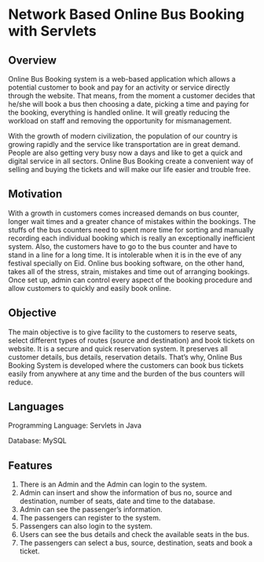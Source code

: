 # Network Based Online Bus Booking with Servlets

## Overview

Online Bus Booking system is a web-based application which allows a potential customer to book and pay for an activity or service directly through the website. That means, from the moment a customer decides that he/she will book a bus then choosing a date, picking a time and paying for the booking, everything is handled online. It will greatly reducing the workload on staff and removing the opportunity for mismanagement.

With the growth of modern civilization, the population of our country is growing rapidly and the service like transportation are in great demand. People are also getting very busy now a days and like to get a quick and digital service in all sectors. Online Bus Booking create a convenient way of selling and buying the tickets and will make our life easier and trouble free.

## Motivation

With a growth in customers comes increased demands on bus counter, longer wait times and a greater chance of mistakes within the bookings. The stuffs of the bus counters need to spent more time for sorting and manually recording each individual booking which is really an exceptionally inefficient system. Also, the customers have to go to the bus counter and have to stand in a line for a long time. It is intolerable when it is in the eve of any festival specially on Eid. Online bus booking software, on the other hand, takes all of the stress, strain, mistakes and time out of arranging bookings. Once set up, admin can control every aspect of the booking procedure and allow customers to quickly and easily book online. 

## Objective  

The main objective is to give facility to the customers to reserve seats, select different types of routes (source and destination) and book tickets on website. It is a secure and quick reservation system. It preserves all customer details, bus details, reservation details. That’s why, Online Bus Booking System is developed where the customers can book bus tickets easily from anywhere at any time and the burden of the bus counters will reduce. 

## Languages

Programming Language: Servlets in Java 

Database: MySQL


## Features

1. There is an Admin and the Admin can login to the system.
2. Admin can insert and show the information of bus no, source and destination, number of seats, date and time to the database.
3. Admin can see the passenger’s information.
4. The passengers can register to the system.
5. Passengers can also login to the system.
6. Users can see the bus details and check the available seats in the bus.
7. The passengers can select a bus, source, destination, seats and book a ticket.
